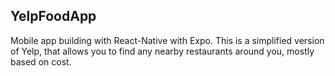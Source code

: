 ## YelpFoodApp
Mobile app building with React-Native with Expo. This is a simplified version of Yelp, that allows you to find any nearby restaurants around you, mostly based on cost.

